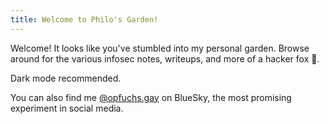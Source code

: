 ```yaml
---
title: Welcome to Philo's Garden!
---
```


Welcome! It looks like you've stumbled into my personal garden. Browse around for the various infosec notes, writeups, and more of a hacker fox 🦊. 

Dark mode recommended.

You can also find me [@opfuchs.gay](https://bsky.app/profile/opfuchs.gay) on BlueSky, the most promising experiment in social media.